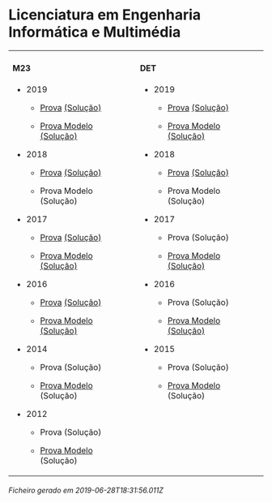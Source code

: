 <h1>Licenciatura em Engenharia Informática e Multimédia</h1><table><tr valign="top"><td><h4>M23</h4><ul><li><p>2019</p><ul><li><p><a href="https://www.isel.pt/media/uploads/tinymce/LEIM_ProvaM23_2019.pdf">Prova</a> <a href="https://www.isel.pt/media/uploads/tinymce/LEIM_ProvaM23_2019_Solucoes.pdf">(Solução)</a></p></li><li><p><a href="https://www.isel.pt/media/uploads/tinymce/LEIMM23ProvaModelo2019.pdf">Prova Modelo</a> <a href="https://www.isel.pt/media/uploads/tinymce/LEIMM23PModelo2019solucao.pdf">(Solução)</a></p></li></ul></li><li><p>2018</p><ul><li><p><a href="https://www.isel.pt/media/uploads/tinymce/ISEL_LEIM_Prova2018.pdf">Prova</a> <a href="https://www.isel.pt/media/uploads/tinymce/ISEL_LEIM_Prova2018_solucao.pdf">(Solução)</a></p></li><li><p>Prova Modelo (Solução)</p></li></ul></li><li><p>2017</p><ul><li><p><a href="https://www.isel.pt/media/uploads/tinymce/m23/M23_LEIM_Prova_2017.pdf">Prova</a> <a href="https://www.isel.pt/media/uploads/tinymce/m23/M23_LEIM_Prova_Solucao_2017.pdf">(Solução)</a></p></li><li><p><a href="https://www.isel.pt/media/uploads/tinymce/m23/M23_LEIM_ProvaModelo_2017.pdf">Prova Modelo</a> <a href="https://www.isel.pt/media/uploads/tinymce/m23/M23_LEIM_ProvaModelo_Solucao_2017.pdf">(Solução)</a></p></li></ul></li><li><p>2016</p><ul><li><p><a href="https://www.isel.pt/media/uploads/tinymce/m23/M23_LEC_Prova_2016.pdf">Prova</a> <a href="https://www.isel.pt/media/uploads/tinymce/m23/M23_LEC_Solucao2016.pdf">(Solução)</a></p></li><li><p><a href="https://www.isel.pt/media/uploads/tinymce/m23/M23_LEIM_Prova_Modelo_2016.pdf">Prova Modelo</a> <a href="https://www.isel.pt/media/uploads/tinymce/m23/M23_LEIM_Solucao_Prova_Modelo_2016.pdf">(Solução)</a></p></li></ul></li><li><p>2014</p><ul><li><p>Prova (Solução)</p></li><li><p><a href="https://www.isel.pt/pinst/servicos/servacademicos/docs/M23/Prova_MODELO_M23_2014_LERCM.pdf">Prova Modelo</a> (Solução)</p></li></ul></li><li><p>2012</p><ul><li><p>Prova (Solução)</p></li><li><p><a href="https://www.isel.pt/pinst/servicos/servacademicos/docs/M23/provas2012/ProvaModelo_LERCM_2012.pdf">Prova Modelo</a> (Solução)</p></li></ul></li></ul></td><td><h4>DET</h4><ul><li><p>2019</p><ul><li><p><a href="https://www.isel.pt/media/uploads/tinymce/LEIM_ProvaM23_2019.pdf">Prova</a> <a href="https://www.isel.pt/media/uploads/tinymce/LEIM_ProvaM23_2019_Solucoes.pdf">(Solução)</a></p></li><li><p><a href="https://www.isel.pt/media/uploads/tinymce/LEIMM23ProvaModelo2019.pdf">Prova Modelo</a> <a href="https://www.isel.pt/media/uploads/tinymce/LEIMM23PModelo2019solucao.pdf">(Solução)</a></p></li></ul></li><li><p>2018</p><ul><li><p><a href="https://www.isel.pt/media/uploads/tinymce/ISEL_LEIM_Prova2018.pdf">Prova</a> <a href="https://www.isel.pt/media/uploads/tinymce/ISEL_LEIM_Prova2018_solucao.pdf">(Solução)</a></p></li><li><p>Prova Modelo (Solução)</p></li></ul></li><li><p>2017</p><ul><li><p>Prova (Solução)</p></li><li><p><a href="https://www.isel.pt/media/uploads/tinymce/det/DET_LEIM_ProvaModelo_2017.pdf">Prova Modelo</a> <a href="https://www.isel.pt/media/uploads/tinymce/det/DET_LEIM_ProvaModelo_Solucao_2017.pdf">(Solução)</a></p></li></ul></li><li><p>2016</p><ul><li><p>Prova (Solução)</p></li><li><p><a href="https://www.isel.pt/media/uploads/tinymce/det/DET_LEIM_Prova_Modelo_2016.pdf">Prova Modelo</a> <a href="https://www.isel.pt/media/uploads/tinymce/det/DET_LEIM_Solucao_Prova_Modelo_2016.pdf">(Solução)</a></p></li></ul></li><li><p>2015</p><ul><li><p>Prova (Solução)</p></li><li><p><a href="https://arquivo.pt/wayback/20151012124431/https://www.isel.pt/media/uploads/tinymce/Prova_Modelo_DETS_2015_LEIM.pdf">Prova Modelo</a> (Solução)</p></li></ul></li></ul></td></tr></table><h6>Ficheiro gerado em 2019-06-28T18:31:56.011Z</h6>